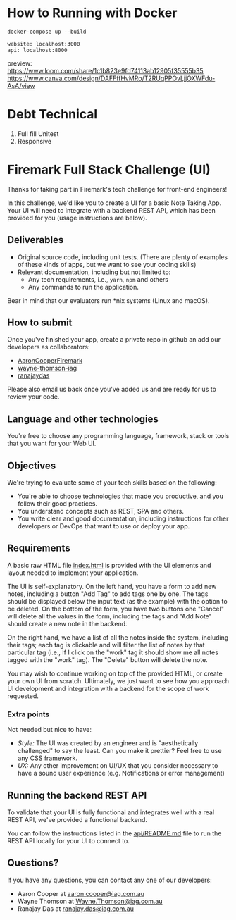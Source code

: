 
# How to Running with Docker
```
docker-compose up --build

website: localhost:3000
api: localhost:8000
```

preview: https://www.loom.com/share/1c1b823e9fd74113ab12905f35555b35
https://www.canva.com/design/DAFFffHvMRo/T2RUqPPOvLjjOXWFdu-AsA/view

# Debt Technical
1. Full fill Unitest
2. Responsive



# Firemark Full Stack Challenge (UI)

Thanks for taking part in Firemark's tech challenge for front-end engineers!

In this challenge, we'd like you to create a UI for a basic Note Taking App.
Your UI will need to integrate with a backend REST API, which has been provided for you
(usage instructions are below).

## Deliverables

* Original source code, including unit tests. (There are plenty of examples of these kinds of apps,
  but we want to see your coding skills)
* Relevant documentation, including but not limited to:
  * Any tech requirements, i.e., `yarn`, `npm` and others
  * Any commands to run the application.

Bear in mind that our evaluators run *nix systems (Linux and macOS).

## How to submit

Once you've finished your app, create a private repo in github an add our developers as collaborators:

- [AaronCooperFiremark](https://github.com/AaronCooperFiremark)
- [wayne-thomson-iag](https://github.com/wayne-thomson-iag)
- [ranajaydas](https://github.com/ranajaydas)

Please also email us back once you've added us and are ready for us to review your code.

## Language and other technologies

You're free to choose any programming language, framework, stack or tools that you want for your Web UI.

## Objectives

We're trying to evaluate some of your tech skills based on the following:

* You're able to choose technologies that made you productive, and you follow their good practices.
* You understand concepts such as REST, SPA and others.
* You write clear and good documentation, including instructions for other developers or DevOps that
  want to use or deploy your app.

## Requirements

A basic raw HTML file [index.html](index.html) is provided with the UI elements and layout needed
to implement your application.

The UI is self-explanatory. On the left hand, you have a form to add new notes, including a button
"Add Tag" to add tags one by one. The tags should be displayed below the input text (as the example)
with the option to be deleted. On the bottom of the form, you have two buttons one "Cancel" will delete
all the values in the form, including the tags and "Add Note" should create a new note in the backend.

On the right hand, we have a list of all the notes inside the system, including their tags; each tag is
clickable and will filter the list of notes by that particular tag (i.e., If I click on the "work" tag
it should show me all notes tagged with the "work" tag). The "Delete" button will delete the note.

You may wish to continue working on top of the provided HTML, or create your own UI from scratch.
Ultimately, we just want to see how you approach UI development and integration with a backend for
the scope of work requested.

### Extra points

Not needed but nice to have:

* _Style:_ The UI was created by an engineer and is "aesthetically challenged" to say the least. Can you
  make it prettier? Feel free to use any CSS framework.
* _UX:_ Any other improvement on UI/UX that you consider necessary to have a sound user experience (e.g.
  Notifications or error management)

## Running the backend REST API

To validate that your UI is fully functional and integrates well with a real REST API, we've provided a
functional backend.

You can follow the instructions listed in the [api/README.md](api/README.md) file to run the REST API
locally for your UI to connect to.

## Questions?

If you have any questions, you can contact any one of our developers:

- Aaron Cooper at [aaron.cooper@iag.com.au](mailto:aaron.cooper@iag.com.au)
- Wayne Thomson at [Wayne.Thomson@iag.com.au](mailto:Wayne.Thomson@iag.com.au)
- Ranajay Das at [ranajay.das@iag.com.au](mailto:ranajay.das@iag.com.au)
